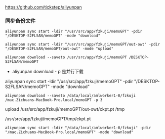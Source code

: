 
https://github.com/tickstep/aliyunpan

### 同步备份文件

```
aliyunpan sync start -ldir "/usr/src/app/fzkuji/memoGPT" -pdir "/DESKTOP-S2FLSAN/memoGPT" -mode "download"
```

```
aliyunpan sync start -ldir "/usr/src/app/fzkuji/memoGPT/out-owt" -pdir "/DESKTOP-S2FLSAN/memoGPT/out-owt" -mode "upload"
```

```
aliyunpan download --saveto /usr/src/app/fzkuji/memoGPT /DESKTOP-S2FLSAN/memoGPT
```

 - aliyunpan download - p 是并行下载

aliyunpan sync start -ldir "/usr/src/app/fzkuji/memoGPT" -pdir "/DESKTOP-S2FLSAN/memoGPT" -mode "download"

```
aliyunpan download --saveto /data/local/amlworker1-0/fzkuji /mac.Zichuans-MacBook-Pro.local/memoGPT -p 3
```



upload /usr/src/app/fzkuji/memoGPT/out-owt/ckpt.pt /tmp

/usr/src/app/fzkuji/memoGPT/tmp/ckpt.pt

```
aliyunpan sync start -ldir "/data/local/amlworker1-0/fzkuji" -pdir "/mac.Zichuans-MacBook-Pro.local/memoGPT" -mode "download"
```